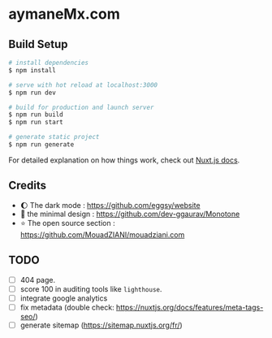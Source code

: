 # aymaneMx.com

## Build Setup

```bash
# install dependencies
$ npm install

# serve with hot reload at localhost:3000
$ npm run dev

# build for production and launch server
$ npm run build
$ npm run start

# generate static project
$ npm run generate
```

For detailed explanation on how things work, check out [Nuxt.js docs](https://nuxtjs.org).


## Credits 

- :moon: The dark mode : https://github.com/eggsy/website
- :art: the minimal design : https://github.com/dev-ggaurav/Monotone
- :star: The open source section : https://github.com/MouadZIANI/mouadziani.com


## TODO 

- [ ] 404 page.
- [ ] score 100 in auditing tools like `lighthouse`.
- [ ] integrate google analytics
- [ ] fix metadata (double check: https://nuxtjs.org/docs/features/meta-tags-seo/) 
- [ ] generate sitemap (https://sitemap.nuxtjs.org/fr/)
